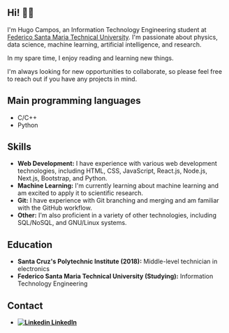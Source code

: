## Hi! 🌱😸

I'm Hugo Campos, an Information Technology Engineering student at <a href="https://usm.cl/en/home/">Federico Santa Maria Technical University</a>. I'm passionate about physics, data science, machine learning, artificial intelligence, and research.

In my spare time, I enjoy reading and learning new things.

I'm always looking for new opportunities to collaborate, so please feel free to reach out if you have any projects in mind.

## Main programming languages
- C/C++
- Python

## Skills

* **Web Development:** I have experience with various web development technologies, including HTML, CSS, JavaScript, React.js, Node.js, Next.js, Bootstrap, and Python.
* **Machine Learning:** I'm currently learning about machine learning and am excited to apply it to scientific research.
* **Git:** I have experience with Git branching and merging and am familiar with the GitHub workflow.
* **Other:** I'm also proficient in a variety of other technologies, including SQL/NoSQL, and GNU/Linux systems.

## Education

* **Santa Cruz's Polytechnic Institute (2018):** Middle-level technician in electronics 
* **Federico Santa Maria Technical University (Studying):** Information Technology Engineering

## Contact

* <a href="https://www.linkedin.com/in/uwo-o">**![Linkedin](https://i.stack.imgur.com/gVE0j.png) LinkedIn**</a>
